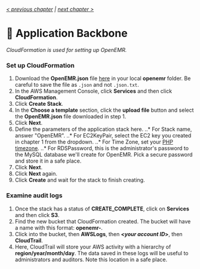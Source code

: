 _[< previous chapter](01-Geting-Started.md) | [next chapter >](03-Application-Servers.md)_

# 📝 Application Backbone

_CloudFormation is used for setting up OpenEMR._

### Set up CloudFormation

1. Download the **OpenEMR.json** file [here](https://github.com/GoTeamEpsilon/OpenEMR-Cloud/tree/master/v1-Beta-AWS-Guide/assets/cf) in your local **openemr** folder. Be careful to save the file as `.json` and not `.json.txt`.
2. In the AWS Management Console, click **Services** and then click **CloudFormation**.
3. Click **Create Stack**.
4. In the **Choose a template** section, click the **upload file** button and select the **OpenEMR.json** file downloaded in step 1.
5. Click **Next**.
6. Define the parameters of the application stack here.
..* For Stack name, answer "OpenEMR".
..* For EC2KeyPair, select the EC2 key you created in chapter 1 from the dropdown.
..* For Time Zone, set your [PHP timezone](http://php.net/manual/en/timezones.php).
..* For RDSPassword, this is the administrator's password to the MySQL database we'll create for OpenEMR. Pick a secure password and store it in a safe place.
9. Click **Next**.
10. Click **Next** again.
11. Click **Create** and wait for the stack to finish creating.

### Examine audit logs

1. Once the stack has a status of **CREATE_COMPLETE**, click on **Services** and then click **S3**.
2. Find the new bucket that CloudFormation created. The bucket will have a name with this format: **openemr-<hexadecimal uuid>**.
3. Click into the bucket, then **AWSLogs**, then **\<_your account ID_\>**, then **CloudTrail**.
4. Here, CloudTrail will store your AWS activity with a hierarchy of **region/year/month/day**. The data saved in these logs will be useful to administrators and auditors. Note this location in a safe place.
